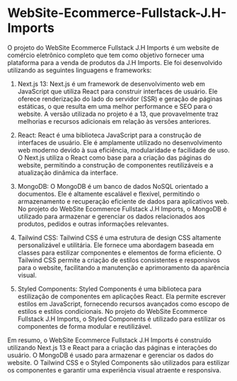 # WebSite-Ecommerce-Fullstack-J.H-Imports

O projeto do WebSite Ecommerce Fullstack J.H Imports é um website de comércio eletrônico completo que tem como objetivo fornecer uma plataforma para a venda de produtos da J.H Imports. Ele foi desenvolvido utilizando as seguintes linguagens e frameworks:

1. Next.js 13: Next.js é um framework de desenvolvimento web em JavaScript que utiliza React para construir interfaces de usuário. Ele oferece renderização do lado do servidor (SSR) e geração de páginas estáticas, o que resulta em uma melhor performance e SEO para o website. A versão utilizada no projeto é a 13, que provavelmente traz melhorias e recursos adicionais em relação às versões anteriores.

2. React: React é uma biblioteca JavaScript para a construção de interfaces de usuário. Ele é amplamente utilizado no desenvolvimento web moderno devido à sua eficiência, modularidade e facilidade de uso. O Next.js utiliza o React como base para a criação das páginas do website, permitindo a construção de componentes reutilizáveis e a atualização dinâmica da interface.

3. MongoDB: O MongoDB é um banco de dados NoSQL orientado a documentos. Ele é altamente escalável e flexível, permitindo o armazenamento e recuperação eficiente de dados para aplicativos web. No projeto do WebSite Ecommerce Fullstack J.H Imports, o MongoDB é utilizado para armazenar e gerenciar os dados relacionados aos produtos, pedidos e outras informações relevantes.

4. Tailwind CSS: Tailwind CSS é uma estrutura de design CSS altamente personalizável e utilitária. Ele fornece uma abordagem baseada em classes para estilizar componentes e elementos de forma eficiente. O Tailwind CSS permite a criação de estilos consistentes e responsivos para o website, facilitando a manutenção e aprimoramento da aparência visual.

5. Styled Components: Styled Components é uma biblioteca para estilização de componentes em aplicações React. Ela permite escrever estilos em JavaScript, fornecendo recursos avançados como escopo de estilos e estilos condicionais. No projeto do WebSite Ecommerce Fullstack J.H Imports, o Styled Components é utilizado para estilizar os componentes de forma modular e reutilizável.

Em resumo, o WebSite Ecommerce Fullstack J.H Imports é construído utilizando Next.js 13 e React para a criação das páginas e interações do usuário. O MongoDB é usado para armazenar e gerenciar os dados do website. O Tailwind CSS e o Styled Components são utilizados para estilizar os componentes e garantir uma experiência visual atraente e responsiva.

